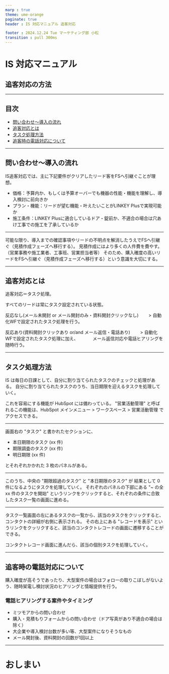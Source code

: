 ```yaml
---
marp : true
theme: ume-orange
paginate: true
header : IS 対応マニュアル 追客対応

footer : 2024.12.24 Tue マーケティング部 小松
transition : pull 300ms
---
```

<!-- _paginate : skip -->
<!-- _class : cover -->

# IS 対応マニュアル
## 追客対応の方法

---
<!-- _header : IS 対応マニュアル 追客対応の方法 -->
<!-- _class: overview -->

<div>
<div>

## 目次

</div>
<div>

- [問い合わせ～導入の流れ](#flow)
- [追客対応とは](#whatis)
- [タスク処理方法](#tasks)
- [追客時の電話対応について](#calls)

</div>
</div>

---
<!-- _header : IS 対応マニュアル 追客対応の方法 -->
<span id ="flow"></span>

## 問い合わせ～導入の流れ

IS追客対応では、主に下記要件がクリアしたリード客をFSへ引継ぐことが理想。

- 価格：予算内か、もしくは予算オーバーでも機器の性能・機能を理解し、導入検討に前向きか
- プラン・機能：リードが望む機能・叶えたいことがLINKEY Plusで実現可能か
- 施工条件：LINKEY Plusに適合しているドア・錠前か、不適合の場合は穴あけ工事での施工を了承しているか

---
<!-- _header : IS 対応マニュアル 追客対応の方法 -->

可能な限り、導入までの確認事項やリードの不明点を解消したうえでFSへ引継ぐ（見積作成フェーズへ移行する）。
見積作成にはより多くの人件費を費やす。（営業事務や施工業者、工事班、営業担当者等）
そのため、購入確度の高いリードをFSへ引継ぐ（見積作成フェーズへ移行する）という意識を大切にする。

---
<!-- _header : IS 対応マニュアル 追客対応の方法 -->
<span id="whatis"></span>

## 追客対応とは

<div class="columns-2">
<div>

追客対応＝タスク処理。

すべてのリードは常にタスク設定されている状態。
</div>
<div>

反応なし(メール未開封 or メール開封のみ・資料開封クリックなし)
　　\> 自動化WFで設定されたタスク処理を行う。

反応あり(資料開封クリックあり or/and メール返信・電話あり)
　　\> 自動化WFで設定されたタスク処理に加え、
　　　メール返信対応や電話ヒアリングを随時行う。

</div>
</div>

---
<!-- _header : IS 対応マニュアル 追客対応の方法 -->
<!-- _class: -->
<span id="tasks"></span>

## タスク処理方法

IS は毎日の日課として、自分に割り当てられたタスクのチェックと処理がある。
自分に割り当てられたタスクのうち、当日期限を迎えるタスクを処理していく。

これを容易にする機能が HubSpot には備わっている。
"営業活動管理" と呼ばれるこの機能は、HubSpot メインメニュー > ワークスペース > 営業活動管理 でアクセスできる。

---
<!-- _header : IS 対応マニュアル 追客対応の方法 -->

画面右の "タスク" と書かれたセクションに、

- 本日期限のタスク (xx 件)
- 期限調査のタスク (xx 件)
- 明日期限 (xx 件)

とそれぞれかかれた 3 枚のパネルがある。

---
<!-- _header : IS 対応マニュアル 追客対応の方法 -->

このうち、中央の "期限超過のタスク" と "本日期限のタスク" が 結果として 0 件になるようにタスクを処理していく。
それぞれのパネルの下部にある "~ の全 xx 件のタスクを開始" というリンクをクリックすると、それぞれの条件に合致したタスク一覧の画面に進める。

---
<!-- _header : IS 対応マニュアル 追客対応の方法 -->

タスク一覧画面の左にあるタスクの一覧から、該当のタスクをクリックすると、コンタクトの詳細が右側に表示される。
その右上にある "レコードを表示" というリンクをクッリクすると、該当のコンタクトレコードの画面に遷移することができる。

コンタクトレコード画面に進んだら、該当の個別タスクを処理していく。

---
<!-- _header : IS 対応マニュアル 追客対応の方法 -->
<span id="calls"></span>

## 追客時の電話対応について

購入確度が高そうであったり、大型案件の場合はフォローの取りこぼしがないよう、随時架電し検討状況のヒアリングと情報提供を行う。

### 電話ヒアリングする案件やタイミング

- ミツモアからの問い合わせ
- 購入・見積もりフォームからの問い合わせ（ドア写真があり不適合の場合は除く）
- 大企業や導入検討台数が多い等、大型案件になりそうなもの
- メール開封後、資料開封の回数が1回以上

---
<!-- _class: cover -->

# おしまい

